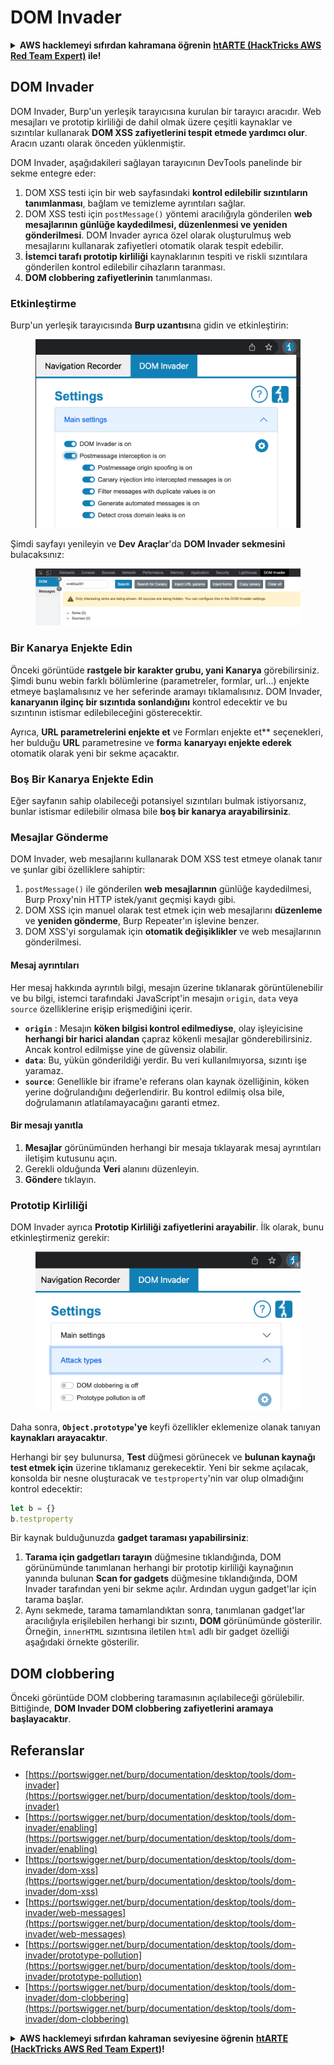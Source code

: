 # DOM Invader

<details>

<summary><strong>AWS hacklemeyi sıfırdan kahramana öğrenin</strong> <a href="https://training.hacktricks.xyz/courses/arte"><strong>htARTE (HackTricks AWS Red Team Expert)</strong></a><strong> ile!</strong></summary>

HackTricks'ı desteklemenin diğer yolları:

* **Şirketinizi HackTricks'te reklamını görmek istiyorsanız** veya **HackTricks'i PDF olarak indirmek istiyorsanız** [**ABONELİK PLANLARI**](https://github.com/sponsors/carlospolop)'na göz atın!
* [**Resmi PEASS & HackTricks ürünlerini**](https://peass.creator-spring.com) edinin
* [**PEASS Ailesi'ni**](https://opensea.io/collection/the-peass-family) keşfedin, özel [**NFT'lerimiz**](https://opensea.io/collection/the-peass-family) koleksiyonumuzu
* **💬 [**Discord grubuna**](https://discord.gg/hRep4RUj7f) veya [**telegram grubuna**](https://t.me/peass) katılın veya bizi **Twitter** 🐦 [**@carlospolopm**](https://twitter.com/hacktricks\_live)'da **takip edin**.
* **Hacking püf noktalarınızı göndererek HackTricks ve HackTricks Cloud** github depolarına PR göndererek paylaşın.

</details>

## DOM Invader

DOM Invader, Burp'un yerleşik tarayıcısına kurulan bir tarayıcı aracıdır. Web mesajları ve prototip kirliliği de dahil olmak üzere çeşitli kaynaklar ve sızıntılar kullanarak **DOM XSS zafiyetlerini tespit etmede yardımcı olur**. Aracın uzantı olarak önceden yüklenmiştir.

DOM Invader, aşağıdakileri sağlayan tarayıcının DevTools panelinde bir sekme entegre eder:

1. DOM XSS testi için bir web sayfasındaki **kontrol edilebilir sızıntıların tanımlanması**, bağlam ve temizleme ayrıntıları sağlar.
2. DOM XSS testi için `postMessage()` yöntemi aracılığıyla gönderilen **web mesajlarının** **günlüğe kaydedilmesi, düzenlenmesi ve yeniden gönderilmesi**. DOM Invader ayrıca özel olarak oluşturulmuş web mesajlarını kullanarak zafiyetleri otomatik olarak tespit edebilir.
3. **İstemci tarafı prototip kirliliği** kaynaklarının tespiti ve riskli sızıntılara gönderilen kontrol edilebilir cihazların taranması.
4. **DOM clobbering zafiyetlerinin** tanımlanması.

### Etkinleştirme

Burp'un yerleşik tarayıcısında **Burp uzantısı**na gidin ve etkinleştirin:

<figure><img src="../../.gitbook/assets/image (1126).png" alt=""><figcaption></figcaption></figure>

Şimdi sayfayı yenileyin ve **Dev Araçlar**'da **DOM Invader sekmesini** bulacaksınız:

<figure><img src="../../.gitbook/assets/image (692).png" alt=""><figcaption></figcaption></figure>

### Bir Kanarya Enjekte Edin

Önceki görüntüde **rastgele bir karakter grubu, yani Kanarya** görebilirsiniz. Şimdi bunu webin farklı bölümlerine (parametreler, formlar, url...) enjekte etmeye başlamalısınız ve her seferinde aramayı tıklamalısınız. DOM Invader, **kanaryanın ilginç bir sızıntıda sonlandığını** kontrol edecektir ve bu sızıntının istismar edilebileceğini gösterecektir.

Ayrıca, **URL parametrelerini enjekte et** ve Formları enjekte et** seçenekleri, her bulduğu **URL** parametresine ve **form**a **kanaryayı enjekte ederek** otomatik olarak yeni bir sekme açacaktır.

### Boş Bir Kanarya Enjekte Edin

Eğer sayfanın sahip olabileceği potansiyel sızıntıları bulmak istiyorsanız, bunlar istismar edilebilir olmasa bile **boş bir kanarya arayabilirsiniz**.

### Mesajlar Gönderme

DOM Invader, web mesajlarını kullanarak DOM XSS test etmeye olanak tanır ve şunlar gibi özelliklere sahiptir:

1. `postMessage()` ile gönderilen **web mesajlarının** günlüğe kaydedilmesi, Burp Proxy'nin HTTP istek/yanıt geçmişi kaydı gibi.
2. DOM XSS için manuel olarak test etmek için web mesajlarını **düzenleme** ve **yeniden gönderme**, Burp Repeater'ın işlevine benzer.
3. DOM XSS'yi sorgulamak için **otomatik değişiklikler** ve web mesajlarının gönderilmesi.

#### Mesaj ayrıntıları

Her mesaj hakkında ayrıntılı bilgi, mesajın üzerine tıklanarak görüntülenebilir ve bu bilgi, istemci tarafındaki JavaScript'in mesajın `origin`, `data` veya `source` özelliklerine erişip erişmediğini içerir.

* **`origin`** : Mesajın **köken bilgisi kontrol edilmediyse**, olay işleyicisine **herhangi bir harici alandan** çapraz kökenli mesajlar gönderebilirsiniz. Ancak kontrol edilmişse yine de güvensiz olabilir.
* **`data`**: Bu, yükün gönderildiği yerdir. Bu veri kullanılmıyorsa, sızıntı işe yaramaz.
* **`source`**: Genellikle bir iframe'e referans olan kaynak özelliğinin, köken yerine doğrulandığını değerlendirir. Bu kontrol edilmiş olsa bile, doğrulamanın atlatılamayacağını garanti etmez.

#### Bir mesajı yanıtla

1. **Mesajlar** görünümünden herhangi bir mesaja tıklayarak mesaj ayrıntıları iletişim kutusunu açın.
2. Gerekli olduğunda **Veri** alanını düzenleyin.
3. **Gönder**e tıklayın.

### Prototip Kirliliği

DOM Invader ayrıca **Prototip Kirliliği zafiyetlerini arayabilir**. İlk olarak, bunu etkinleştirmeniz gerekir:

<figure><img src="../../.gitbook/assets/image (1023).png" alt=""><figcaption></figcaption></figure>

Daha sonra, **`Object.prototype`'ye** keyfi özellikler eklemenize olanak tanıyan **kaynakları arayacaktır**.

Herhangi bir şey bulunursa, **Test** düğmesi görünecek ve **bulunan kaynağı test etmek için** üzerine tıklamanız gerekecektir. Yeni bir sekme açılacak, konsolda bir nesne oluşturacak ve `testproperty`'nin var olup olmadığını kontrol edecektir:
```javascript
let b = {}
b.testproperty
```
Bir kaynak bulduğunuzda **gadget taraması yapabilirsiniz**:

1. **Tarama için gadgetları tarayın** düğmesine tıklandığında, DOM görünümünde tanımlanan herhangi bir prototip kirliliği kaynağının yanında bulunan **Scan for gadgets** düğmesine tıklandığında, DOM Invader tarafından yeni bir sekme açılır. Ardından uygun gadget'lar için tarama başlar.
2. Aynı sekmede, tarama tamamlandıktan sonra, tanımlanan gadget'lar aracılığıyla erişilebilen herhangi bir sızıntı, **DOM** görünümünde gösterilir. Örneğin, `innerHTML` sızıntısına iletilen `html` adlı bir gadget özelliği aşağıdaki örnekte gösterilir.

## DOM clobbering

Önceki görüntüde DOM clobbering taramasının açılabileceği görülebilir. Bittiğinde, **DOM Invader DOM clobbering zafiyetlerini aramaya başlayacaktır**.

## Referanslar

* [https://portswigger.net/burp/documentation/desktop/tools/dom-invader](https://portswigger.net/burp/documentation/desktop/tools/dom-invader)
* [https://portswigger.net/burp/documentation/desktop/tools/dom-invader/enabling](https://portswigger.net/burp/documentation/desktop/tools/dom-invader/enabling)
* [https://portswigger.net/burp/documentation/desktop/tools/dom-invader/dom-xss](https://portswigger.net/burp/documentation/desktop/tools/dom-invader/dom-xss)
* [https://portswigger.net/burp/documentation/desktop/tools/dom-invader/web-messages](https://portswigger.net/burp/documentation/desktop/tools/dom-invader/web-messages)
* [https://portswigger.net/burp/documentation/desktop/tools/dom-invader/prototype-pollution](https://portswigger.net/burp/documentation/desktop/tools/dom-invader/prototype-pollution)
* [https://portswigger.net/burp/documentation/desktop/tools/dom-invader/dom-clobbering](https://portswigger.net/burp/documentation/desktop/tools/dom-invader/dom-clobbering)

<details>

<summary><strong>AWS hacklemeyi sıfırdan kahraman seviyesine öğrenin</strong> <a href="https://training.hacktricks.xyz/courses/arte"><strong>htARTE (HackTricks AWS Red Team Expert)</strong></a><strong>!</strong></summary>

HackTricks'ı desteklemenin diğer yolları:

* **Şirketinizi HackTricks'te reklamını görmek istiyorsanız** veya **HackTricks'i PDF olarak indirmek istiyorsanız** [**ABONELİK PLANLARI**](https://github.com/sponsors/carlospolop)'na göz atın!
* [**Resmi PEASS & HackTricks ürünlerini**](https://peass.creator-spring.com) edinin
* [**The PEASS Family'yi**](https://opensea.io/collection/the-peass-family) keşfedin, özel [**NFT'lerimiz**](https://opensea.io/collection/the-peass-family) koleksiyonumuz
* **💬 [Discord grubuna](https://discord.gg/hRep4RUj7f) veya [telegram grubuna](https://t.me/peass) katılın veya** bizi **Twitter** 🐦 [**@carlospolopm**](https://twitter.com/hacktricks\_live)** takip edin.**
* **Hacking püf noktalarınızı paylaşarak PR'lar göndererek** [**HackTricks**](https://github.com/carlospolop/hacktricks) ve [**HackTricks Cloud**](https://github.com/carlospolop/hacktricks-cloud) github depolarına katkıda bulunun.

</details>
